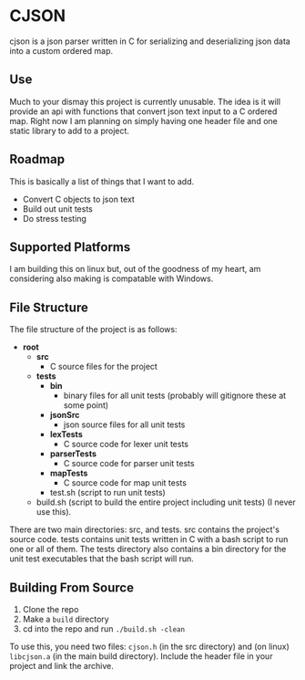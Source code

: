 # CJSON

cjson is a json parser written in C for serializing and deserializing json data into a custom ordered map.


## Use

Much to your dismay this project is currently unusable. The idea is it will provide an api with functions that convert json text input to a C ordered map.
Right now I am planning on simply having one header file and one static library to add to a project.

## Roadmap

This is basically a list of things that I want to add.

- Convert C objects to json text
- Build out unit tests
- Do stress testing

## Supported Platforms

I am building this on linux but, out of the goodness of my heart, am considering also making is compatable with Windows.


## File Structure

The file structure of the project is as follows:

- **root**
  - **src**
    - C source files for the project
  - **tests**
    - **bin**
      - binary files for all unit tests (probably will gitignore these at some point)
    - **jsonSrc**
      - json source files for all unit tests
    - **lexTests**
      - C source code for lexer unit tests
    - **parserTests**
      - C source code for parser unit tests
    - **mapTests**
      - C source code for map unit tests
    - test.sh (script to run unit tests)
  - build.sh (script to build the entire project including unit tests) (I never use this).

There are two main directories: src, and tests. src contains the project's source code. tests contains unit tests written in C with a bash script
to run one or all of them. The tests directory also contains a bin directory for the unit test executables that the bash script will run.

## Building From Source

1. Clone the repo
2. Make a `build` directory
3. cd into the repo and run `./build.sh -clean`

To use this, you need two files: `cjson.h` (in the src directory) and (on linux) `libcjson.a` (in the main build directory). Include the
header file in your project and link the archive.
